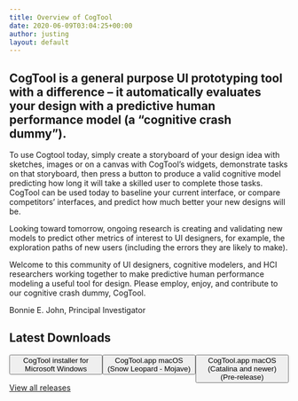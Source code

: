 ```yaml
---
title: Overview of CogTool
date: 2020-06-09T03:04:25+00:00
author: justing
layout: default
---
```

<div class="wp-block-group alignwide">
  <div class="wp-block-group__inner-container">
    <h2 class="has-text-align-center">
      CogTool is a general purpose UI prototyping tool with a difference – it automatically evaluates your design with a predictive human performance model (a “cognitive crash dummy”).
    </h2>
  </div>
</div>

To use Cogtool today, simply create a storyboard of your design idea with sketches, images or on a canvas with CogTool’s widgets, demonstrate tasks on that storyboard, then press a button to produce a valid cognitive model predicting how long it will take a skilled user to complete those tasks. CogTool can be used today to baseline your current interface, or compare competitors’ interfaces, and predict how much better your new designs will be.

Looking toward tomorrow, ongoing research is creating and validating new models to predict other metrics of interest to UI designers, for example, the exploration paths of new users (including the errors they are likely to make).

Welcome to this community of UI designers, cognitive modelers, and HCI researchers working together to make predictive human performance modeling a useful tool for design. Please employ, enjoy, and contribute to our cognitive crash dummy, CogTool.

Bonnie E. John, Principal Investigator

## Latest Downloads

<div class="wp-block-buttons">
  <div class="wp-block-button" style="display:grid;grid-template-columns:1fr 1fr 1fr;">
  <a class="wp-block-button__link" href="https://github.com/cogtool/cogtool/releases/download/1.2.2/CogTool-1_2_2setup.exe"><button>CogTool installer for Microsoft Windows</button></a>
<a class="wp-block-button__link" href="https://github.com/cogtool/cogtool/releases/download/1.2.2/CogToolMac-1_2_2.tgz"><button>CogTool.app macOS (Snow Leopard - Mojave)</button></a>
<a class="wp-block-button__link" href="https://github.com/CogTool-Modern/cogtool/releases/download/1.3-2020-06-10/CogTool.app.zip"><button>CogTool.app macOS (Catalina and newer) (Pre-release)</button></a>
  </div>
</div>
<a href="https://github.com/cogtool/cogtool/releases">View all releases</a>